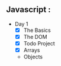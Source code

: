 ## Javascript :

- Day 1
  - [x] The Basics
  - [x] The DOM
  - [x] Todo Project
  - [x] Arrays
  -  Objects
